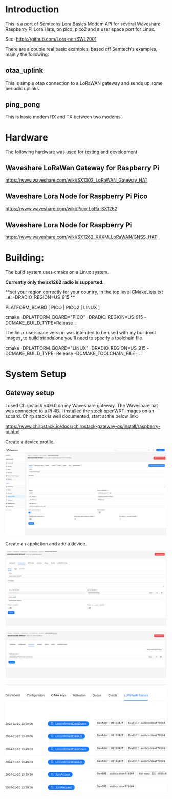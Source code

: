 # Introduction

This is a port of Semtechs Lora Basics Modem API for several Waveshare Raspberry Pi Lora Hats, on pico, pico2 and a user space port for Linux.

See:  https://github.com/Lora-net/SWL2001


There are a couple real basic examples, based off Semtech's examples, mainly the following:

## otaa_uplink

This is simple otaa connection to a LoRaWAN gateway and sends up some periodic uplinks.

## ping_pong

This is basic modem RX and TX between two modems.

# Hardware

The following hardware was used for testing and development

## Waveshare LoRaWan Gateway for Raspberry Pi

https://www.waveshare.com/wiki/SX1302_LoRaWAN_Gateway_HAT

## Waveshare Lora Node for Raspberry Pi Pico

https://www.waveshare.com/wiki/Pico-LoRa-SX1262


## Waveshare Lora Node for Raspberry Pi

https://www.waveshare.com/wiki/SX1262_XXXM_LoRaWAN/GNSS_HAT


# Building:

The build system uses cmake on a Linux system.

**Currently only the sx1262 radio is supported.**

**set your region correctly for your country, in the top level CMakeLists.txt i.e. -DRADIO_REGION=US_915 **

PLATFORM_BOARD [ PICO | PICO2 | LINUX ]

cmake -DPLATFORM_BOARD="PICO" -DRADIO_REGION=US_915 -DCMAKE_BUILD_TYPE=Release ..

The linux userspace version was intended to be used with my buildroot images, to build standalone you'll need to specify a toolchain file

cmake -DPLATFORM_BOARD="LINUX" -DRADIO_REGION=US_915 -DCMAKE_BUILD_TYPE=Release -DCMAKE_TOOLCHAIN_FILE=<path to your toolchainfile.cmake> ..

# System Setup

## Gateway setup

I used Chirpstack v4.6.0 on my Waveshare gateway.  The Waveshare hat was connected to a Pi 4B.  I installed the stock openWRT images on an sdcard.  Chirp stack is well documented, start at the below link:

https://www.chirpstack.io/docs/chirpstack-gateway-os/install/raspberry-pi.html

Create a device profile.

![image](docs/images/chirp1.png)

Create an appliction and add a device.

![image](docs/images/chirp2.png)

![image](docs/images/chirp3.png)

![image](docs/images/chirp4.png)
